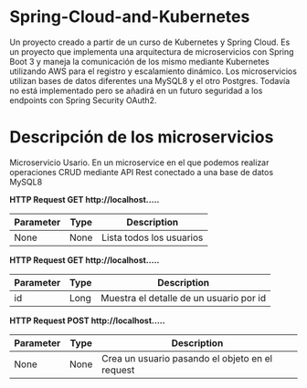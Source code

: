 # Spring-Cloud-and-Kubernetes
Un proyecto creado a partir de un curso de Kubernetes y Spring Cloud.
Es un proyecto que implementa una arquitectura de microservicios con Spring Boot 3 y maneja la comunicación de los mismo mediante Kubernetes utilizando AWS para el registro y
escalamiento dinámico. Los microservicios utilizan bases de datos diferentes una MySQL8 y el otro Postgres. Todavía no está implementado pero se añadirá en un futuro seguridad a los 
endpoints con Spring Security OAuth2.

# Descripción de los microservicios
Microservicio Usario.
En un microservice en el que podemos realizar operaciones CRUD mediante API Rest conectado a una base de datos MySQL8

**HTTP Request
GET http://localhost.....**

| Parameter | Type | Description
| --- | --- | --- |
| None | None | Lista todos los usuarios

**HTTP Request
GET http://localhost.....**

| Parameter | Type | Description
| --- | --- | --- |
| id | Long | Muestra el detalle de un usuario por id

**HTTP Request
POST http://localhost.....**

| Parameter | Type | Description
| --- | --- | --- |
| None | None | Crea un usuario pasando el objeto en el request

